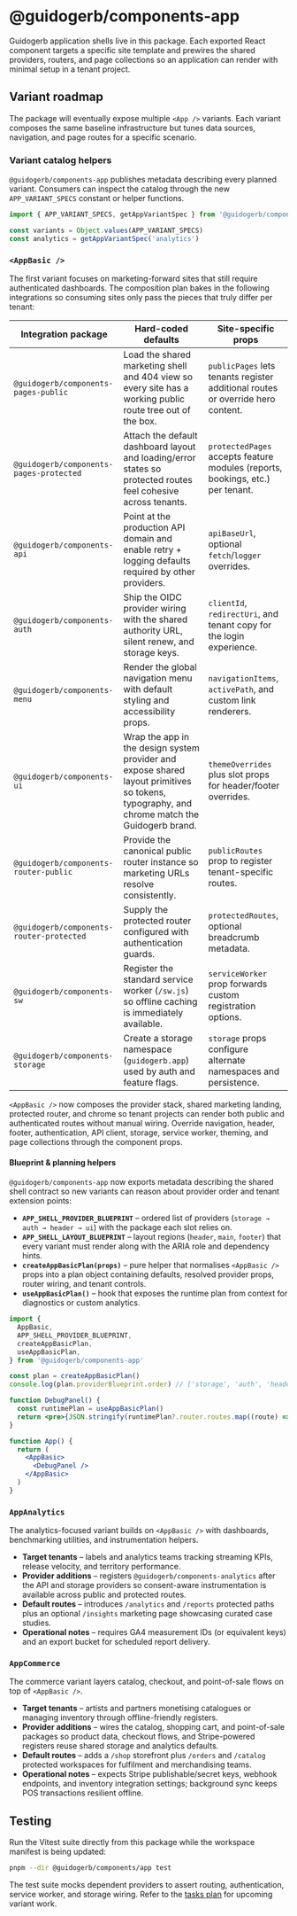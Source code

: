 # @guidogerb/components-app

Guidogerb application shells live in this package. Each exported React component targets a
specific site template and prewires the shared providers, routers, and page collections so an
application can render with minimal setup in a tenant project.

## Variant roadmap

The package will eventually expose multiple `<App />` variants. Each variant composes the same
baseline infrastructure but tunes data sources, navigation, and page routes for a specific
scenario.

### Variant catalog helpers

`@guidogerb/components-app` publishes metadata describing every planned variant. Consumers can
inspect the catalog through the new `APP_VARIANT_SPECS` constant or helper functions.

```js
import { APP_VARIANT_SPECS, getAppVariantSpec } from '@guidogerb/components-app'

const variants = Object.values(APP_VARIANT_SPECS)
const analytics = getAppVariantSpec('analytics')
```

### `<AppBasic />`

The first variant focuses on marketing-forward sites that still require authenticated dashboards.
The composition plan bakes in the following integrations so consuming sites only pass the pieces
that truly differ per tenant:

| Integration package                      | Hard-coded defaults                                                                                                                         | Site-specific props                                                             |
| ---------------------------------------- | ------------------------------------------------------------------------------------------------------------------------------------------- | ------------------------------------------------------------------------------- |
| `@guidogerb/components-pages-public`     | Load the shared marketing shell and 404 view so every site has a working public route tree out of the box.                                  | `publicPages` lets tenants register additional routes or override hero content. |
| `@guidogerb/components-pages-protected`  | Attach the default dashboard layout and loading/error states so protected routes feel cohesive across tenants.                              | `protectedPages` accepts feature modules (reports, bookings, etc.) per tenant.  |
| `@guidogerb/components-api`              | Point at the production API domain and enable retry + logging defaults required by other providers.                                         | `apiBaseUrl`, optional `fetch`/`logger` overrides.                              |
| `@guidogerb/components-auth`             | Ship the OIDC provider wiring with the shared authority URL, silent renew, and storage keys.                                                | `clientId`, `redirectUri`, and tenant copy for the login experience.            |
| `@guidogerb/components-menu`             | Render the global navigation menu with default styling and accessibility props.                                                             | `navigationItems`, `activePath`, and custom link renderers.                     |
| `@guidogerb/components-ui`               | Wrap the app in the design system provider and expose shared layout primitives so tokens, typography, and chrome match the Guidogerb brand. | `themeOverrides` plus slot props for header/footer overrides.                   |
| `@guidogerb/components-router-public`    | Provide the canonical public router instance so marketing URLs resolve consistently.                                                        | `publicRoutes` prop to register tenant-specific routes.                         |
| `@guidogerb/components-router-protected` | Supply the protected router configured with authentication guards.                                                                          | `protectedRoutes`, optional breadcrumb metadata.                                |
| `@guidogerb/components-sw`               | Register the standard service worker (`/sw.js`) so offline caching is immediately available.                                                | `serviceWorker` prop forwards custom registration options.                      |
| `@guidogerb/components-storage`          | Create a storage namespace (`guidogerb.app`) used by auth and feature flags.                                                                | `storage` props configure alternate namespaces and persistence.                 |

`<AppBasic />` now composes the provider stack, shared marketing landing, protected router, and
chrome so tenant projects can render both public and authenticated routes without manual wiring.
Override navigation, header, footer, authentication, API client, storage, service worker, theming,
and page collections through the component props.

#### Blueprint & planning helpers

`@guidogerb/components-app` now exports metadata describing the shared shell contract so new
variants can reason about provider order and tenant extension points:

- **`APP_SHELL_PROVIDER_BLUEPRINT`** – ordered list of providers (`storage → auth → header → ui`)
  with the package each slot relies on.
- **`APP_SHELL_LAYOUT_BLUEPRINT`** – layout regions (`header`, `main`, `footer`) that every
  variant must render along with the ARIA role and dependency hints.
- **`createAppBasicPlan(props)`** – pure helper that normalises `<AppBasic />` props into a plan
  object containing defaults, resolved provider props, router wiring, and tenant controls.
- **`useAppBasicPlan()`** – hook that exposes the runtime plan from context for diagnostics or
  custom analytics.

```jsx
import {
  AppBasic,
  APP_SHELL_PROVIDER_BLUEPRINT,
  createAppBasicPlan,
  useAppBasicPlan,
} from '@guidogerb/components-app'

const plan = createAppBasicPlan()
console.log(plan.providerBlueprint.order) // ['storage', 'auth', 'header', 'ui']

function DebugPanel() {
  const runtimePlan = useAppBasicPlan()
  return <pre>{JSON.stringify(runtimePlan?.router.routes.map((route) => route.path), null, 2)}</pre>
}

function App() {
  return (
    <AppBasic>
      <DebugPanel />
    </AppBasic>
  )
}
```

### `AppAnalytics`

The analytics-focused variant builds on `<AppBasic />` with dashboards, benchmarking utilities, and
instrumentation helpers.

- **Target tenants** – labels and analytics teams tracking streaming KPIs, release velocity, and
  territory performance.
- **Provider additions** – registers `@guidogerb/components-analytics` after the API and storage
  providers so consent-aware instrumentation is available across public and protected routes.
- **Default routes** – introduces `/analytics` and `/reports` protected paths plus an optional
  `/insights` marketing page showcasing curated case studies.
- **Operational notes** – requires GA4 measurement IDs (or equivalent keys) and an export bucket for
  scheduled report delivery.

### `AppCommerce`

The commerce variant layers catalog, checkout, and point-of-sale flows on top of `<AppBasic />`.

- **Target tenants** – artists and partners monetising catalogues or managing inventory through
  offline-friendly registers.
- **Provider additions** – wires the catalog, shopping cart, and point-of-sale packages so product
  data, checkout flows, and Stripe-powered registers reuse shared storage and analytics defaults.
- **Default routes** – adds a `/shop` storefront plus `/orders` and `/catalog` protected workspaces
  for fulfilment and merchandising teams.
- **Operational notes** – expects Stripe publishable/secret keys, webhook endpoints, and inventory
  integration settings; background sync keeps POS transactions resilient offline.

## Testing

Run the Vitest suite directly from this package while the workspace manifest is being updated:

```bash
pnpm --dir @guidogerb/components/app test
```

The test suite mocks dependent providers to assert routing, authentication, service worker, and
storage wiring. Refer to the [tasks plan](./tasks.md) for upcoming variant work.
